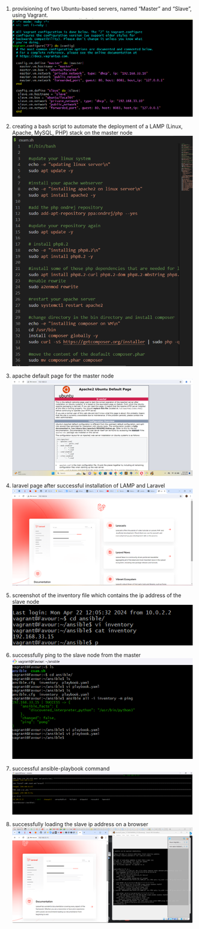  1. provisioning of two Ubuntu-based servers, named “Master” and “Slave”, using Vagrant.
 ![alt text](<Images/Screenshot 2024-04-17 144838.png>)

 2. creating a bash script to automate the deployment of a LAMP (Linux, Apache, MySQL, PHP) stack on the master node
   ![alt text](Images/script.png)
 3. apache default page for the master node
   ![alt text](Images/master_apache.png)
 4.  laravel page after successful installation of LAMP and Laravel
![alt text](Images/laravel_master.png)
 5. screenshot of the inventory file which contains the ip address of the slave node
  ![alt text](Images/inventory.png)
 6. successfully ping to the slave node from the master
   ![alt text](Images/ping.png)
 7. successful ansible-playbook command
![alt text](Images/successful-playbook.png)
 8. successfully loading the slave ip address on a browser
   ![alt text](Images/laravel-slave.png)
